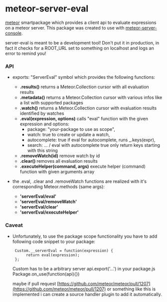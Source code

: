meteor-server-eval
==================

[meteor](http://www.meteor.com) smartpackage which provides a client api to evaluate expressions on a meteor server.
This package was created to use with [meteor-server-console](https://github.com/gandev-de/meteor-server-console).

server-eval is meant to be a development tool! Don't put it in production,
in fact it checks for a ROOT_URL set to something on localhost and logs an error to remind you!

### API

*    exports: "ServerEval" symbol which provides the following functions:
     - __.results()__ returns a Meteor.Collection cursor with all evaluation results
     - __.metadata()__ returns a Meteor.Collection cursor with various infos like a list with supported packages
     - __.watch()__ returns a Meteor.Collection cursor with evaluation results identified by watches
     - __.eval(expression, options)__ calls "eval" function with the given expression and options:
          *    package: "your-package to use as scope",
          *    watch: true to create or update a watch,
          *    autocomplete: true if eval for autocomplete, runs _.keys(expr),
          *    search: ... / eval with autocomplete true only return keys starting with this string
     - __.removeWatch(id)__ remove watch by id
     - __.clear()__ removes all evaluation results
     - __.executeHelper(command, args)__ execute helper (command) function with given arguments array  

*    the .eval, .clear and .removeWatch functions are realized with it's corresponding Meteor.methods (same args):
     - __'serverEval/eval'__
     - __'serverEval/removeWatch'__
     - __'serverEval/clear'__
     - __'serverEval/executeHelper'__

### Caveat

*    Unfortunately, to use the package scope functionality you have to add following code snippet to your package:

          Custom.__serverEval = function(expression) {
               return eval(expression);
          };
          
     Custom has to be a arbitrary server api.export('...') in your package.js Package.on_use(function(api){})


     maybe if pull request [https://github.com/meteor/meteor/pull/1207](https://github.com/meteor/meteor/pull/1207)
     or something like this is implemented i can create a source handler plugin to add it automatically.

